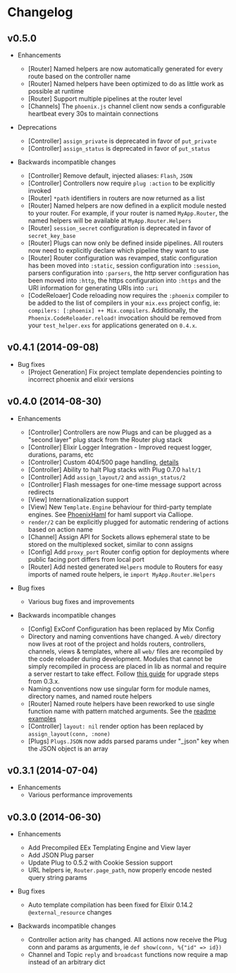 # Changelog

## v0.5.0

* Enhancements
  * [Router] Named helpers are now automatically generated for every route based on the controller name
  * [Router] Named helpers have been optimized to do as little work as possible at runtime
  * [Router] Support multiple pipelines at the router level
  * [Channels] The `phoenix.js` channel client now sends a configurable heartbeat every 30s to maintain connections

* Deprecations
  * [Controller] `assign_private` is deprecated in favor of `put_private`
  * [Controller] `assign_status` is deprecated in favor of `put_status`

* Backwards incompatible changes
  * [Controller] Remove default, injected aliases: `Flash`, `JSON`
  * [Controller] Controllers now require `plug :action` to be explicitly invoked
  * [Router] `*path` identifiers in routers are now returned as a list
  * [Router] Named helpers are now defined in a explicit module nested to your router. For example, if your router is named `MyApp.Router`, the named helpers will be available at `MyApp.Router.Helpers`
  * [Router] `session_secret` configuration is deprecated in favor of `secret_key_base`
  * [Router] Plugs can now only be defined inside pipelines. All routers now need to explicitly declare which pipeline they want to use
  * [Router] Router configuration was revamped, static configuration has been moved into `:static`, session configuration into `:session`, parsers configuration into `:parsers`, the http server configuration has been moved into `:http`, the https configuration into `:https` and the URI information for generating URIs into `:uri`
  * [CodeReloaer] Code reloading now requires the `:phoenix` compiler to be added to the list of compilers in your `mix.exs` project config, ie: `compilers: [:phoenix] ++ Mix.compilers`. Additionally, the `Phoenix.CodeReloader.reload!` invocation should be removed from your `test_helper.exs` for applications generated on `0.4.x`.


## v0.4.1 (2014-09-08)

* Bug fixes
  * [Project Generation] Fix project template dependencies pointing to incorrect phoenix and elixir versions


## v0.4.0 (2014-08-30)

* Enhancements
  * [Controller] Controllers are now Plugs and can be plugged as a "second layer" plug stack from the Router plug stack
  * [Controller] Elixir Logger Integration - Improved request logger, durations, params, etc
  * [Controller] Custom 404/500 page handling, [details](https://github.com/phoenixframework/phoenix/blob/0b6bdffab45fc46bc1455860f2d3971d0224eeb5/README.md#custom-not-found-and-error-pages)
  * [Controller] Ability to halt Plug stacks with Plug 0.7.0 `halt/1`
  * [Controller] Add `assign_layout/2` and `assign_status/2`
  * [Controller] Flash messages for one-time message support across redirects
  * [View] Internationalization support
  * [View] New `Template.Engine` behaviour for third-party template engines. See [PhoenixHaml](https://github.com/chrismccord/phoenix_haml) for haml support via Calliope.
  * `render/2` can be explicitly plugged for automatic rendering of actions based on action name
  * [Channel] Assign API for Sockets allows ephemeral state to be stored on the multiplexed socket, similar to conn assigns
  * [Config] Add `proxy_port` Router config option for deployments where public facing port differs from local port
  * [Router] Add nested generated `Helpers` module to Routers for easy imports of named route helpers, ie `import MyApp.Router.Helpers`


* Bug fixes
  * Various bug fixes and improvements

* Backwards incompatible changes
  * [Config] ExConf Configuration has been replaced by Mix Config
  * Directory and naming conventions have changed. A `web/` directory now lives at root of the project and holds routers, controllers, channels, views & templates, where all `web/` files are recompiled by the code reloader during development. Modules that cannot be simply recompiled in process are placed in lib as normal and require a server restart to take effect. Follow [this guide](https://gist.github.com/dgoldie/2fdc90fe09ecdddb78f4) for upgrade steps from 0.3.x.
  * Naming conventions now use singular form for module names, directory names, and named route helpers
  * [Router] Named route helpers have been reworked to use single function name with pattern matched arguments. See the [readme  examples](https://github.com/phoenixframework/phoenix/blob/0b6bdffab45fc46bc1455860f2d3971d0224eeb5/README.md#resources)
  * [Controller] `layout: nil` render option has been replaced by `assign_layout(conn, :none)`
  * [Plugs] `Plugs.JSON` now adds parsed params under "_json" key when the JSON object is an array


## v0.3.1 (2014-07-04)
* Enhancements
  * Various performance improvements

## v0.3.0 (2014-06-30)

* Enhancements
  * Add Precompiled EEx Templating Engine and View layer
  * Add JSON Plug parser
  * Update Plug to 0.5.2 with Cookie Session support
  * URL helpers ie, `Router.page_path`, now properly encode nested query string params

* Bug fixes
  * Auto template compilation has been fixed for Elixir 0.14.2 `@external_resource` changes

* Backwards incompatible changes
  * Controller action arity has changed. All actions now receive the Plug conn and params as arguments, ie `def show(conn, %{"id" => id})`
  * Channel and Topic `reply` and `broadcast` functions now require a map instead of an arbitrary dict

